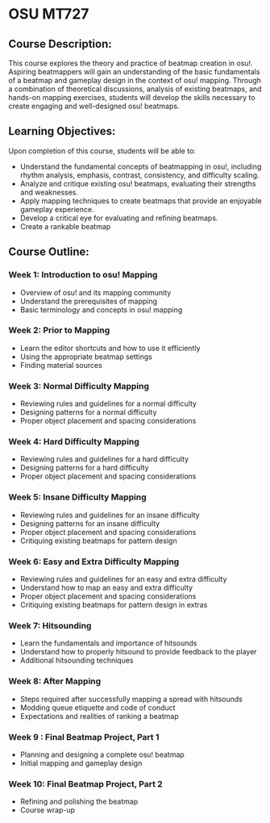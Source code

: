 # OSU MT727
## Course Description:
This course explores the theory and practice of beatmap creation in osu!. Aspiring beatmappers will gain an understanding of the basic fundamentals of a beatmap and gameplay design in the context of osu! mapping. Through a combination of theoretical discussions, analysis of existing beatmaps, and hands-on mapping exercises, students will develop the skills necessary to create engaging and well-designed osu! beatmaps.
## Learning Objectives:
Upon completion of this course, students will be able to:
- Understand the fundamental concepts of beatmapping in osu!, including rhythm analysis, emphasis, contrast, consistency, and difficulty scaling.
- Analyze and critique existing osu! beatmaps, evaluating their strengths and weaknesses.
- Apply mapping techniques to create beatmaps that provide an enjoyable gameplay experience.
- Develop a critical eye for evaluating and refining beatmaps.
- Create a rankable beatmap
## Course Outline:
### Week 1: Introduction to osu! Mapping
- Overview of osu! and its mapping community
- Understand the prerequisites of mapping
- Basic terminology and concepts in osu! mapping
### Week 2: Prior to Mapping
- Learn the editor shortcuts and how to use it efficiently
- Using the appropriate beatmap settings
- Finding material sources
### Week 3: Normal Difficulty Mapping
- Reviewing rules and guidelines for a normal difficulty
- Designing patterns for a normal difficulty
- Proper object placement and spacing considerations
### Week 4: Hard Difficulty Mapping
- Reviewing rules and guidelines for a hard difficulty
- Designing patterns for a hard difficulty
- Proper object placement and spacing considerations
### Week 5: Insane Difficulty Mapping
- Reviewing rules and guidelines for an insane difficulty
- Designing patterns for an insane difficulty
- Proper object placement and spacing considerations
- Critiquing existing beatmaps for pattern design
### Week 6: Easy and Extra Difficulty Mapping
- Reviewing rules and guidelines for an easy and extra difficulty
- Understand how to map an easy and extra difficulty
- Proper object placement and spacing considerations
- Critiquing existing beatmaps for pattern design in extras
### Week 7: Hitsounding
- Learn the fundamentals and importance of hitsounds
- Understand how to properly hitsound to provide feedback to the player
- Additional hitsounding techniques
### Week 8: After Mapping
- Steps required after successfully mapping a spread with hitsounds
- Modding queue etiquette and code of conduct
- Expectations and realities of ranking a beatmap
### Week 9 : Final Beatmap Project, Part 1
- Planning and designing a complete osu! beatmap
- Initial mapping and gameplay design
### Week 10: Final Beatmap Project, Part 2
- Refining and polishing the beatmap
- Course wrap-up
